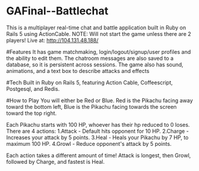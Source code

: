 # GAFinal--Battlechat

This is a multiplayer real-time chat and battle application built in Ruby on Rails 5 using ActionCable.
NOTE: Will not start the game unless there are 2 players!
Live at: http://104.131.48.188/

#Features
It has game matchmaking, login/logout/signup/user profiles and the ability to edit them. The chatroom messages are also saved to a database, so it is persistent across sessions. The game also has sound, animations, and a text box to describe attacks and effects

#Tech
 Built in Ruby on Rails 5, featuring Action Cable, Coffeescript, Postgesql, and Redis. 

#How to Play
You will either be Red or Blue. Red is the Pikachu facing away toward the bottom left, Blue is the Pikachu facing towards the screen toward the top right.

Each Pikachu starts with 100 HP, whoever has their hp reduced to 0 loses.
There are 4 actions: 
1.Attack - Default hits opponent for 10 HP. 
2.Charge - Increases your attack by 5 points.
3.Heal - Heals your Pikachu by 7 HP, to maximum 100 HP.
4.Growl - Reduce opponent's attack by 5 points.

Each action takes a different amount of time! Attack is longest, then Growl, followed by Charge, and fastest is Heal.

